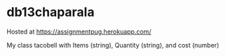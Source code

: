 # db13chaparala

Hosted at https://assignmentpug.herokuapp.com/

My class tacobell with Items (string), Quantity (string), and cost (number)
